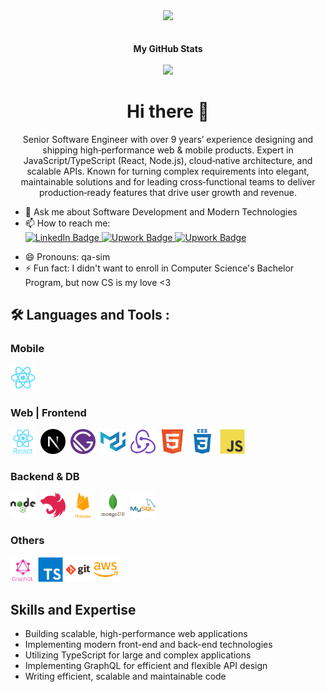<link rel="stylesheet" href="https://cdn.jsdelivr.net/gh/devicons/devicon@latest/devicon.min.css">
<link rel="stylesheet" href="devicon.min.css">
<div id="header" align="center">
  <div>
<!--     <img src="https://media.giphy.com/media/vzO0Vc8b2VBLi/giphy.gif" width="100"/> -->
<!--         <img src="https://media.giphy.com/media/gVlgj80ZLp9yo/giphy.gif" width="300"/> -->
        <img src="https://i.giphy.com/media/v1.Y2lkPTc5MGI3NjExcGVhZ3l0N2R3cHZtcTdtc2tnc2EyZ3c1eTVvbDlkZ3BidHllY2luYyZlcD12MV9pbnRlcm5hbF9naWZfYnlfaWQmY3Q9Zw/fQZX2aoRC1Tqw/giphy.gif" width="300"/>
  </div>    
  <div>
    <img src="https://komarev.com/ghpvc/?username=QasimRRizvi&style=flat&color=orange&label=Profile+Views" alt=""/>
  </div>

<!--   ### Badges
  <div>
    <img src="https://github.com/users/QasimRRizvi/achievements/pull-shark" alt="Badge"/>
  </div> -->
  <br />
  <b>My GitHub Stats</b>
  <br />
  <br />
  <a href="http://www.github.com/QasimRRizvi">
    <img src="https://github-readme-streak-stats.herokuapp.com/?user=QasimRRizvi&stroke=ffffff&background=1c1917&ring=f97316&fire=f97316&currStreakNum=ffffff&currStreakLabel=f97316&sideNums=ffffff&sideLabels=ffffff&dates=ffffff&hide_border=true" />
  </a>
  <br />
  
  <h1>Hi there 👋</h1>
  <p>Senior Software Engineer with over 9 years’ experience designing and shipping high‑performance web & mobile products. Expert in JavaScript/TypeScript (React, Node.js), cloud‑native architecture, and scalable APIs. Known for turning complex requirements into elegant, maintainable solutions and for leading cross‑functional teams to deliver production‑ready features that drive user growth and revenue.</p>
</div>

- 💬 Ask me about Software Development and Modern Technologies
- 📫 How to reach me: 
  <div id="badges">
    <a href="https://www.linkedin.com/in/imqasimrizvi">
      <img src="https://img.shields.io/badge/LinkedIn-blue?logo=linkedin&logoColor=white" alt="LinkedIn Badge"/>
    </a>
    <a href="https://www.upwork.com/freelancers/imqasimraza">
      <img src="https://img.shields.io/badge/upwork-green" alt="Upwork Badge"/>
    </a>
    <a href="mailto:syed.rizvi2385@gmail.com">
      <img src="https://img.shields.io/badge/email-orange" alt="Upwork Badge"/>
    </a>
<!--     <a href="https://twitter.com/qasimrizvi1212">
      <img src="https://img.shields.io/badge/Twitter-blue?logo=twitter&logoColor=white" alt="Twitter Badge"/>
    </a> -->
  </div>

- 😄 Pronouns: qa-sim
- ⚡ Fun fact: I didn't want to enroll in Computer Science's Bachelor Program, but now CS is my love <3

## :hammer_and_wrench: Languages and Tools :

### Mobile

<div>
  <img src="https://github.com/devicons/devicon/blob/master/icons/react/react-original.svg" title="React" alt="React" width="40" height="40"/>&nbsp;
</div>

### Web | Frontend

<div>
  <img src="https://github.com/devicons/devicon/blob/master/icons/react/react-original-wordmark.svg" title="React" alt="React" width="40" height="40"/>&nbsp;
  <img src="https://github.com/devicons/devicon/blob/master/icons/nextjs/nextjs-original.svg" title="Next.js" alt="Next.js" width="40" height="40"/>&nbsp;
  <img src="https://github.com/devicons/devicon/blob/master/icons/gatsby/gatsby-original.svg" title="Gatsby"  alt="Gatsby" width="40" height="40"/>&nbsp;
  <img src="https://github.com/devicons/devicon/blob/master/icons/materialui/materialui-original.svg" title="Material UI" alt="Material UI" width="40" height="40"/>&nbsp;
  <img src="https://github.com/devicons/devicon/blob/master/icons/redux/redux-original.svg" title="Redux" alt="Redux " width="40" height="40"/>&nbsp;
  <img src="https://github.com/devicons/devicon/blob/master/icons/html5/html5-original.svg" title="HTML5" alt="HTML" width="40" height="40"/>&nbsp;
  <img src="https://github.com/devicons/devicon/blob/master/icons/css3/css3-plain-wordmark.svg"  title="CSS3" alt="CSS" width="40" height="40"/>&nbsp;
  <img src="https://github.com/devicons/devicon/blob/master/icons/javascript/javascript-original.svg" title="JavaScript" alt="JavaScript" width="40" height="40"/>&nbsp;
</div>

### Backend & DB

<div>
  <img src="https://github.com/devicons/devicon/blob/master/icons/nodejs/nodejs-original-wordmark.svg" title="NodeJS" alt="NodeJS" width="40" height="40"/>&nbsp;
  <img src="https://github.com/devicons/devicon/blob/master/icons/nestjs/nestjs-original.svg" title="Nest.js" alt="Nest.js" width="40" height="40"/>&nbsp;
  <img src="https://github.com/devicons/devicon/blob/master/icons/firebase/firebase-plain-wordmark.svg" title="Firebase" alt="Firebase" width="40" height="40"/>&nbsp;
  <img src="https://github.com/devicons/devicon/blob/master/icons/mongodb/mongodb-original-wordmark.svg" title="Mongodb"  alt="Mongodb" width="40" height="40"/>&nbsp;
  <img src="https://github.com/devicons/devicon/blob/master/icons/mysql/mysql-original-wordmark.svg" title="MySQL"  alt="MySQL" width="40" height="40"/>&nbsp;
</div>

### Others

<div>
<img src="https://github.com/devicons/devicon/blob/master/icons/graphql/graphql-plain-wordmark.svg" title="GraphQL" alt="GraphQL" width="40" height="40"/> 
<img src="https://github.com/devicons/devicon/blob/master/icons/typescript/typescript-original.svg" title="TypeScript" alt="TypeScript" width="40" height="40"/> 
  <img src="https://github.com/devicons/devicon/blob/master/icons/git/git-original-wordmark.svg" title="Git" alt="Git" width="40" height="40"/>
  <img src="https://github.com/devicons/devicon/blob/master/icons/amazonwebservices/amazonwebservices-plain-wordmark.svg" title="AWS" alt="AWS" width="40" height="40"/>&nbsp;
</div>

## Skills and Expertise

- Building scalable, high-performance web applications
- Implementing modern front-end and back-end technologies
- Utilizing TypeScript for large and complex applications
- Implementing GraphQL for efficient and flexible API design
- Writing efficient, scalable and maintainable code


<!--
**QasimRRizvi/QasimRRizvi** is a ✨ _special_ ✨ repository because its `README.md` (this file) appears on your GitHub profile.

Here are some ideas to get you started:

- 🔭 I’m currently working on ...
- 🌱 I’m currently learning ...
- 👯 I’m looking to collaborate on ...
- 🤔 I’m looking for help with ...
- 💬 Ask me about ...
- 📫 How to reach me: ...
- 😄 Pronouns: ...
- ⚡ Fun fact: ...
-->
